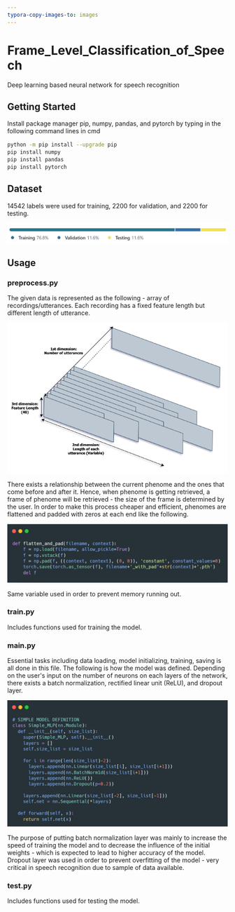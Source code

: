 ```yaml
---
typora-copy-images-to: images
---
```


# Frame_Level_Classification_of_Speech

Deep learning based neural network for speech recognition



## Getting Started

Install package manager pip, numpy, pandas, and pytorch by typing in the following command lines in cmd

```sh
python -m pip install --upgrade pip
pip install numpy
pip install pandas
pip install pytorch
```



## Dataset

14542 labels were used for training, 2200 for validation, and 2200 for testing.

![image-20210306131235320](images\image-20210306131235320.png)



## Usage

### preprocess.py

The given data is represented as the following - array of recordings/utterances. Each recording has a fixed feature length but different length of utterance.

<img src="images\image-20210306131501332.png" alt="image-20210306131501332" style="zoom: 67%;" />

There exists a relationship between the current phenome and the ones that come before and after it. Hence, when phenome is getting retrieved, a frame of phenome will be retrieved - the size of the frame is determined by the user. In order to make this process cheaper and efficient, phenomes are flattened and padded with zeros at each end like the following.

<img src="images\image-20210306120750391.png" alt="image-20210306120750391" style="zoom: 50%;" />

Same variable used in order to prevent memory running out.

### train.py

Includes functions used for training the model. 

### main.py

Essential tasks including data loading, model initializing, training, saving is all done in this file. The following is how the model was defined. Depending on the user's input on the number of neurons on each layers of the network, there exists a batch normalization, rectified linear unit (ReLU), and dropout layer.

<img src="images\carbon1.png" alt="carbon1" style="zoom:50%;" />

The purpose of putting batch normalization layer was mainly to increase the speed of training the model and to decrease the influence of the initial weights - which is expected to lead to higher accuracy of the model. Dropout layer was used in order to prevent overfitting of the model - very critical in speech recognition due to sample of data available.

### test.py

Includes functions used for testing the model. 

